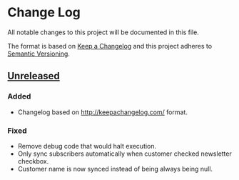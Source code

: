 # Change Log
All notable changes to this project will be documented in this file.

The format is based on [Keep a Changelog](http://keepachangelog.com/) 
and this project adheres to [Semantic Versioning](http://semver.org/).

## [Unreleased]

### Added

- Changelog based on http://keepachangelog.com/ format.

### Fixed
- Remove debug code that would halt execution.
- Only sync subscribers automatically when customer checked newsletter checkbox.
- Customer name is now synced instead of being always being null.


[Unreleased]: https://github.com/mailrelay/magento/compare/v1.2.2...HEAD
